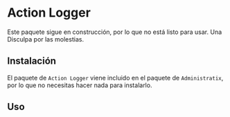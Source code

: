 # Action Logger

Este paquete sigue en construcción, por lo que no está listo para usar. Una Disculpa por las molestias.

## Instalación

El paquete de `Action Logger` viene incluido en el paquete de `Administratix`, por lo que no necesitas hacer nada para instalarlo.

## Uso